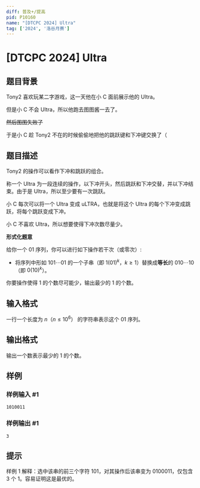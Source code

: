 ```yaml
---
diff: 普及+/提高
pid: P10160
name: "[DTCPC 2024] Ultra"
tag: ['2024', '洛谷月赛']
---
```

# [DTCPC 2024] Ultra
## 题目背景

Tony2 喜欢玩某二字游戏，这一天他在小 C 面前展示他的 $\text{Ultra}$。

但是小 C 不会 $\text{Ultra}$，所以他跑去图图酱一去了。

~~然后图图失败了~~

于是小 C 趁 Tony2 不在的时候偷偷地把他的跳跃键和下冲键交换了（
## 题目描述

Tony2 的操作可以看作下冲和跳跃的组合。

称一个 $\text{Ultra}$ 为一段连续的操作，以下冲开头，然后跳跃和下冲交替，并以下冲结束。由于是 $\text{Ultra}$，所以至少要有一次跳跃。

小 C 每次可以将一个 $\text{Ultra}$ 变成 $\text{uLTRA}$，也就是将这个 $\text{Ultra}$ 的每个下冲变成跳跃，将每个跳跃变成下冲。

小 C 不喜欢 $\text{Ultra}$，所以想要使得下冲次数尽量少。

**形式化题意**

给你一个 $01$ 序列，你可以进行如下操作若干次（或零次）:

- 将序列中形如 $101\cdots01$ 的一个子串（即 $1(01)^k$，$k\ge 1$）替换成**等长**的 $010\cdots10$（即 $0(10)^k$）。

你要操作使得 $1$ 的个数尽可能少，输出最少的 $1$ 的个数。
## 输入格式

一行一个长度为 $n$（$n\le 10^6$） 的字符串表示这个 $01$ 序列。
## 输出格式

输出一个数表示最少的 $1$ 的个数。
## 样例

### 样例输入 #1
```
1010011
```
### 样例输出 #1
```
3
```
## 提示

样例 $1$ 解释：选中该串的前三个字符 $101$，对其操作后该串变为 $0100011$，仅包含 $3$ 个 $1$。容易证明这是最优的。
